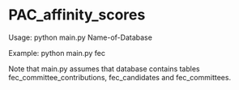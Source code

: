 PAC_affinity_scores
===================

Usage:
		python main.py Name-of-Database

Example:
		python main.py fec
	
Note that main.py assumes that database contains tables fec_committee_contributions, fec_candidates and fec_committees.
